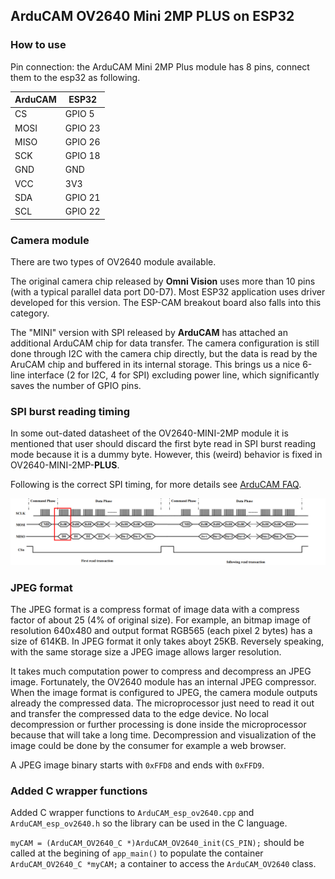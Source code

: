 ## ArduCAM OV2640 Mini 2MP PLUS on ESP32

### How to use

Pin connection: the ArduCAM Mini 2MP Plus module has 8 pins, connect them to the esp32 as following.

| ArduCAM | ESP32   |
| ------- | ------- |
| CS      | GPIO 5  |
| MOSI    | GPIO 23 |
| MISO    | GPIO 26 |
| SCK     | GPIO 18 |
| GND     | GND     |
| VCC     | 3V3     |
| SDA     | GPIO 21 |
| SCL     | GPIO 22 |

### Camera module

There are two types of OV2640 module available. 

The original camera chip released by **Omni Vision** uses more than 10 pins (with a typical parallel data port D0-D7). Most ESP32 application uses driver developed for this version. The ESP-CAM breakout board also falls into this category.

The "MINI" version with SPI released by **ArduCAM** has attached an additional ArduCAM chip for data transfer. The camera configuration is still done through I2C with the camera chip directly, but the data is read by the AruCAM chip and buffered in its internal storage. This brings us a nice 6-line interface (2 for I2C, 4 for SPI) excluding power line, which significantly saves the number of GPIO pins.

### SPI burst reading timing

In some out-dated datasheet of the OV2640-MINI-2MP module it is mentioned that user should discard the first byte read in SPI burst reading mode because it is a dummy byte. However, this (weird) behavior is fixed in OV2640-MINI-2MP-**PLUS**. 

Following is the correct SPI timing, for more details see [ArduCAM FAQ](https://www.arducam.com/docs/spi-cameras-for-arduino/faq/).

![OV2640 MINI 2MP PLUS read timing](img/Arducam_spi_cam_new_timing-1.png)

### JPEG format

The JPEG format is a compress format of image data with a compress factor of about 25 (4% of original size). For example, an bitmap image of resolution 640x480 and output format RGB565 (each pixel 2 bytes) has a size of 614KB. In JPEG format it only takes aboyt 25KB. Reversely speaking, with the same storage size a JPEG image allows larger resolution.

It takes much computation power to compress and decompress an JPEG image. Fortunately, the OV2640 module has an internal JPEG compressor. When the image format is configured to JPEG, the camera module outputs already the compressed data. The microprocessor just need to read it out and transfer the compressed data to the edge device. No local decompression or further processing is done inside the microprocessor because that will take a long time. Decompression and visualization of the image could be done by the consumer for example a web browser.

A JPEG image binary starts with `0xFFD8` and ends with ` 0xFFD9 `. 

### Added C wrapper functions

Added C wrapper functions to `ArduCAM_esp_ov2640.cpp` and `ArduCAM_esp_ov2640.h` so the library can be used in the C language.

`myCAM = (ArduCAM_OV2640_C *)ArduCAM_OV2640_init(CS_PIN);` should be called at the begining of `app_main()` to populate the container `ArduCAM_OV2640_C *myCAM;` a container to access the `ArduCAM_OV2640` class.
